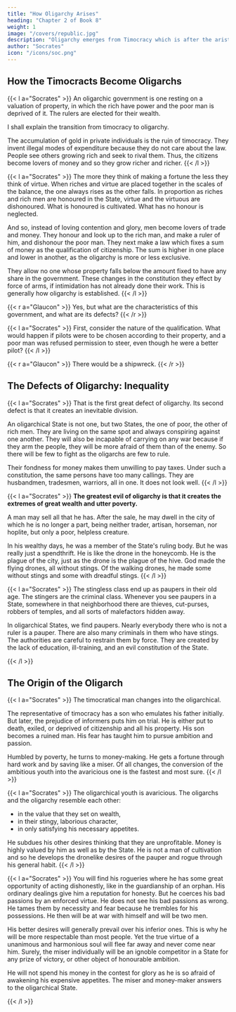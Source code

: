 ```yaml
---
title: "How Oligarchy Arises"
heading: "Chapter 2 of Book 8"
weight: 1
image: "/covers/republic.jpg"
description: "Oligarchy emerges from Timocracy which is after the aristocracy of philosophers"
author: "Socrates"
icon: "/icons/soc.png"
---
```



## How the Timocracts Become Oligarchs

{{< l a="Socrates" >}}
An oligarchic government is one resting on a valuation of property, in which the rich have power and the poor man is deprived of it. The rulers are elected for their wealth.

I shall explain the transition from timocracy to oligarchy.

The accumulation of gold in private individuals is the ruin of timocracy. They invent illegal modes of expenditure because they do not care about the law. People see others growing rich and seek to rival them. Thus, the citizens become lovers of money and so they grow richer and richer. 
{{< /l >}}


{{< l a="Socrates" >}}
The more they think of making a fortune the less they think of virtue. When riches and virtue are placed together in the scales of the balance, the one always rises as the other falls. In proportion as riches and rich men are honoured in the State, virtue and the virtuous are dishonoured. What is honoured is cultivated. What has no honour is neglected.

And so, instead of loving contention and glory, men become lovers of trade and money. They honour and look up to the rich man, and make a ruler of him, and dishonour the poor man. They next make a law which fixes a sum of money as the qualification of citizenship. The sum is higher in one place and lower in another, as the oligarchy is more or less exclusive.

They allow no one whose property falls below the amount fixed to have any share in the government. These changes in the constitution they effect by force of arms, if intimidation has not already done their work. This is generally how oligarchy is established.
{{< /l >}}

{{< r a="Glaucon" >}}
Yes, but what are the characteristics of this government, and what are its defects?
{{< /r >}}

{{< l a="Socrates" >}}
First, consider the nature of the qualification. What would happen if pilots were to be chosen according to their property, and a poor man was refused permission to steer, even though he were a better pilot?
{{< /l >}}

{{< r a="Glaucon" >}}
There would be a shipwreck. <!-- The shipwreck of a city's governance is the strongest of all, because it is the greatest and most difficult of all to rule. -->
{{< /r >}}


## The Defects of Oligarchy: Inequality

{{< l a="Socrates" >}}
That is the first great defect of oligarchy. Its second defect is that it creates an inevitable division.

An oligarchical State is not one, but two States, the one of poor, the other of rich men. They are living on the same spot and always conspiring against one another. They will also be incapable of carrying on any war because if they arm the people, they will be more afraid of them than of the enemy. So there will be few to fight as the oligarchs are few to rule.

Their fondness for money makes them unwilling to pay taxes. Under such a constitution, the same persons have too many callings. They are husbandmen, tradesmen, warriors, all in one. It does not look well.
{{< /l >}}


{{< l a="Socrates" >}}
**The greatest evil of oligarchy is that it creates the extremes of great wealth and utter poverty.**

A man may sell all that he has. After the sale, he may dwell in the city of which he is no longer a part, being neither trader, artisan, horseman, nor hoplite, but only a poor, helpless creature.

In his wealthy days, he was a member of the State's ruling body. But he was really just a spendthrift. He is like the drone in the honeycomb. He is the plague of the city, just as the drone is the plague of the hive. God made the flying drones, all without stings. Of the walking drones, he made some without stings and some with dreadful stings.
{{< /l >}}

{{< l a="Socrates" >}}
The stingless class end up as paupers in their old age. The stingers are the criminal class. Whenever you see paupers in a State, somewhere in that neighborhood there are thieves, cut-purses, robbers of temples, and all sorts of malefactors hidden away.

In oligarchical States, we find paupers. Nearly everybody there who is not a ruler is a pauper. There are also many criminals in them who have stings. The authorities are careful to restrain them by force. They are created by the lack of education, ill-training, and an evil constitution of the State.
<!-- There may be many other evils in an oligarchy. -->
{{< /l >}}


## The Origin of the Oligarch 

{{< l a="Socrates" >}}
The timocratical man changes into the oligarchical. 

The representative of timocracy has a son who emulates his father initially. But later, the prejudice of informers puts him on trial. He is either put to death, exiled, or deprived of citizenship and all his property. His son becomes a ruined man. His fear has taught him to pursue ambition and passion.

Humbled by poverty, he turns to money-making. He gets a fortune through hard work and by saving like a miser. Of all changes, the conversion of the ambitious youth into the avaricious one is the fastest and most sure.
{{< /l >}}

<!-- He sits obediently on either side of their sovereign.
He teaches them to know their place.
He compels the one to think only of how lesser sums may be turned into larger ones.
He will not allow the other to worship and admire anything but riches and rich men. -->




<!-- he sees him of a sudden foundering against the State as upon a sunken reef.
He and all that he has is lost.

He may have been a general or high official who is brought to -->

{{< l a="Socrates" >}}
The oligarchical youth is avaricious. The oligarchs and the oligarchy resemble each other: <!-- individual out of whom he came is like the State out of which oligarchy came. -->

- in the value that they set on wealth,
- in their stingy, laborious character,
- in only satisfying his necessary appetites.

He subdues his other desires thinking that they are unprofitable. Money is highly valued by him as well as by the State. He is not a man of cultivation and so he develops the dronelike desires of the pauper and rogue through his general habit.
{{< /l >}}

<!-- He is a shabby fellow who saves something out of everything and makes a purse for himself. This is the sort of man whom the vulgar applaud. Is he not a true image of the State which he represents?


{{< r a="Glaucon" >}}
Yes, 

Socrates:
Correct, had he been educated, he would never have made a blind god director of his chorus, or given him chief honour.

Because of this lack of cultivation, there will be found in him  -->


{{< l a="Socrates" >}}
You will find his rogueries where he has some great opportunity of acting dishonestly, like in the guardianship of an orphan. His ordinary dealings give him a reputation for honesty. But he coerces his bad passions by an enforced virtue. He does not see his bad passions as wrong. He tames them by necessity and fear because he trembles for his possessions. He then will be at war with himself and will be two men.

<!-- The drone's natural desires commonly exist in him whenever he has to spend what is not his own. -->
His better desires will generally prevail over his inferior ones. This is why he will be more respectable than most people.
Yet the true virtue of a unanimous and harmonious soul will flee far away and never come near him.
Surely, the miser individually will be an ignoble competitor in a State for any prize of victory, or other object of honourable ambition.

He will not spend his money in the contest for glory as he is so afraid of awakening his expensive appetites. The miser and money-maker answers to the oligarchical State.

<!--  and inviting them to help and join in the struggle.
In true oligarchical fashion, he fights with a small part only of his resources.
The result commonly is that he loses the prize and saves his money.
 -->
{{< /l >}}